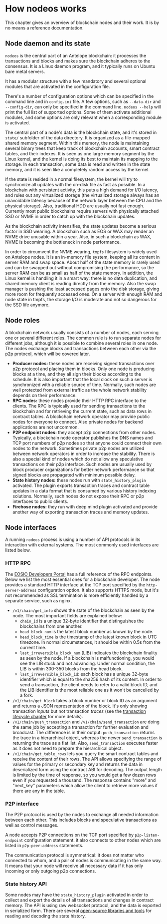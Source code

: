 # How nodeos works

This chapter gives an overview of blockchain nodes and their work. It is by no means a reference documentation.&#x20;

## Node daemon and its state

`nodeos` is the central part of an Antelope blockchain: it processes the transactions and blocks and makes sure the blockchain adheres to the consensus. It is a Linux daemon program, and it typically runs on Ubuntu bare metal servers.

It has a modular structure with a few mandatory and several optional modules that are activated in the configuration file.

There's a number of configuration options which can be specified in the command line and in `config.ini` file. A few options, such as `--data-dir` and `--config-dir`, can only be specified in the command line. `nodeos --help` will print the full list of supported options. Some of them activate additional modules, and some options are only relevant when a corresponding module is activated.

The central part of a node's data is the blockchain state, and it's stored in `state/` subfolder of the data directory. It is organized as a file-mapped shared memory segment. Within this memory, the node is maintaining several binary trees that keep track of blockchain accounts, smart contract tables, and their indexes. It is seen as one large memory segment by the Linux kernel, and the kernel is doing its best to maintain its mapping to the storage. In each transaction, some data is read and written in the state memory, and it is seen like a completely random access by the kernel.&#x20;

If the state is resided in a normal filesystem, the kernel will try to synchronize all updates with the on-disk file as fast as possible. In a blockchain with persistent activity, this puts a high demand for I/O latency, and rules out any virtualized storage (the virtualized storage always has an unavoidable latency because of the network layer between the CPU and the physical storage). Also, traditional HDD are usually not fast enough. Currently most public blockchains require servers with physically attached SSD or NVME in order to catch up with the blockchain updates.

As the blockchain activity intensifies, the state updates become a serious factor in SSD wearing. A blockchain such as EOS or WAX may render an NVME drive unusable within a year. Also, in such a blockchain as WAX, NVME is becoming the bottleneck in node performance.

In order to circumvent the NVME wearing, `tmpfs` filesystem is widely used on Antelope nodes. It is an in-memory file system, keeping all its content in server RAM and swap space. About half of the state memory is rarely used and can be swapped out without compromising the performance, so the server RAM can be as small as half of the state memory. In addition, the Linux kernel is handling it in a smart way: there is no data duplication, and shared memory client is reading directly from the memory. Also the swap manager is pushing the least accessed pages onto the disk storage, giving more room for frequently accessed ones. On a server with enough RAM and node state in tmpfs, the storage I/O is moderate and not so dangerous for the SSD life anymore.

## Node roles

A blockchain network usually consists of a number of nodes, each serving one or several different roles. The common rule is to run separate nodes for different jobs, although it is possible to combine several roles in one node. The nodes exchange blocks and transactions between each other via the p2p protocol, which will be covered later.

* **Producer nodes:** these nodes are receiving signed transactions over p2p protocol and placing them in blocks. Only one node is producing blocks at a time, and they all sign their blocks according to the schedule. It is also important that the local clock on such a server is synchronized with a reliable source of time. Normally, such nodes are well protected from external traffic as the whole network stability depends on their performance.
* **RPC nodes:** these nodes provide their HTTP RPC interface to the clients. The RPC is typically used for sending transactions to the blockchain and for retrieving the current state, such as data rows in contract tables. A blockchain network operator may provide public nodes for everyone to connect. Also private nodes for backend applications are not uncommon.
* **P2P endpoint nodes:** they accept p2p connections from other nodes. Typically, a blockchain node operator publishes the DNS names and TCP port numbers of p2p nodes so that anyone could connect their own nodes to the network. Sometimes private p2p nodes are utilized between network operators in order to increase the stability. There is also a special kind of nodes which do not allow any speculative transactions on their p2p interface. Such nodes are usually used by block producer organizations for better network performance so that signed blocks are propagated with minimum possible delay.
* **State history nodes:** these nodes run with `state_history_plugin` activated. The plugin exports transaction traces and contract table updates in a data format that is consumed by various history indexing solutions. Normally, such nodes do not expose their RPC or p2p interfaces to public clients.
* **Firehose nodes:** they run with deep mind plugin activated and provide another way of exporting transaction traces and memory updates.

## Node interfaces

A running `nodeos` process is using a number of API protocols in its interaction with external systems. The most commonly used interfaces are listed below.

### HTTP RPC

The [EOSIO Developers Portal](https://docs.eosnetwork.com/) has a full reference of the RPC endpoints. Below we list the most essential ones for a blockchain developer. The node provides a standard HTTP interface at the TCP port specified by the `http-server-address` configuration option. It also supports HTTPS mode, but it's not recommended as SSL termination is more efficiently handled by a separate service, such as nginx.

* `/v1/chain/get_info` shows the state of the blockchain as seen by the node. The most important fields are explained below:
  * `chain_id` is a unique 32-byte identifier that distinguishes the blockchains from one another.
  * `head_block_num` is the latest block number as known by the node.
  * `head_block_time` is the timestamp of the latest known block in UTC timezone. In normal circumstances, it should be within 0.5s from the current time.
  * `last_irreversible_block_num` (LIB) indicates the blockchain finality as seen by the node. If a blockchain is malfunctioning, you would see the LIB stuck and not advancing. Under normal condition, the LIB is within 300-350 blocks from the head block.&#x20;
  * `last_irreversible_block_id`: each block has a unique 32-byte identifier which is equal to the sha256 hash of its content. In order to send a transaction, the client needs to refer to a valid block ID, and the LIB identifier is the most reliable one as it won't be cancelled by a fork.
* `/v1/chain/get_block` takes a block number or block ID as an argument and returns a JSON representation of the block. It's only showing transaction _inputs_ but not transaction _traces_ (see the [transaction lifecycle chapter](life-cycle-of-a-transaction.md) for more details).
* `/v1/chain/push_transaction` and `/v1/chain/send_transaction` are doing the same job by accepting a transaction for further evaluation and broadcast. The difference is in their output: `push_transaction` returns the trace in a hierarchical object, whereas the newer `send_transaction` is returning the trace as a flat list. Also, `send_transaction`  executes faster as it does not need to prepare the hierarchical object.&#x20;
* `/v1/chain/get_table_rows` lets you query the smart contract tables and receive the content of their rows. The API allows specifying the range of values for the primary or secondary key and returns the data in deserialized form using the contract ABI for decoding. The output length is limited by the time of response, so you would get a few dozen rows even if you requested a thousand. The response contains "more" and "next\_key" parameters which allow the client to retrieve more values if there are any in the table.

### P2P interface

The P2P protocol is used by the nodes to exchange all needed information between each other. This includes blocks and speculative transactions as well as control messages.

A node accepts P2P connections on the TCP port specified by `p2p-listen-endpoint` configuration statement. it also connects to other nodes which are listed in `p2p-peer-address` statements.

The communication protocol is symmetrical: it does not matter who connected to whom, and a pair of nodes is communicating in the same way. It means that your node will receive all necessary data if it has only incoming or only outgoing p2p connections.

### State history API

Some nodes may have the `state_history_plugin` activated in order to collect and export the details of all transactions and changes in contract memory. The API is using raw websocket protocol, and the data is exported in serialized form. There are several [open-source libraries and tools](https://cc32d9.medium.com/history-and-notifications-in-eosio-blockchain-8255194af93) for reading and decoding the state history.&#x20;
